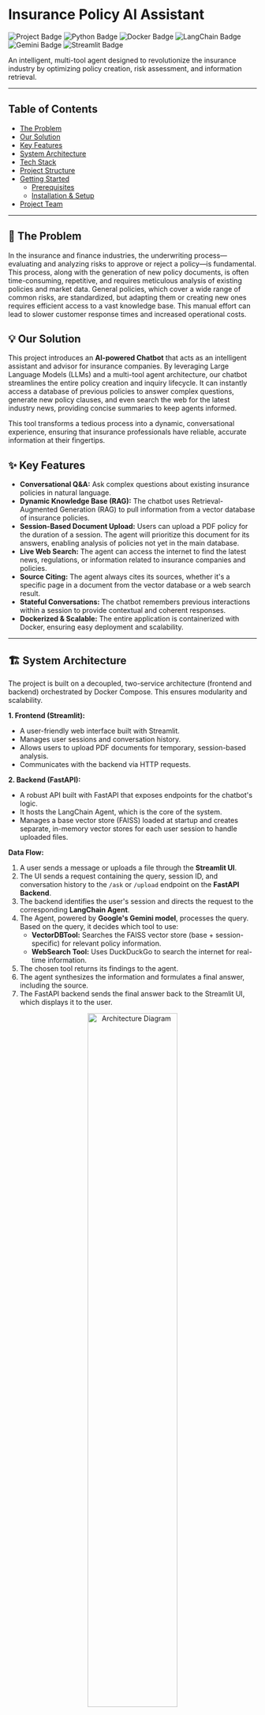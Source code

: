 # Insurance Policy AI Assistant

![Project Badge](https://img.shields.io/badge/Project-AI%20Chatbot-blue)
![Python Badge](https://img.shields.io/badge/Python-3.10-blue)
![Docker Badge](https://img.shields.io/badge/Docker-Enabled-blue)
![LangChain Badge](https://img.shields.io/badge/Framework-LangChain-purple)
![Gemini Badge](https://img.shields.io/badge/LLM-Gemini-purple)
![Streamlit Badge](https://img.shields.io/badge/UI-Streamlit-orange)

An intelligent, multi-tool agent designed to revolutionize the insurance industry by optimizing policy creation, risk assessment, and information retrieval.

---

## Table of Contents
- [The Problem](#-the-problem)
- [Our Solution](#-our-solution)
- [Key Features](#-key-features)
- [System Architecture](#-system-architecture)
- [Tech Stack](#-tech-stack)
- [Project Structure](#-project-structure)
- [Getting Started](#-getting-started)
  - [Prerequisites](#prerequisites)
  - [Installation & Setup](#installation--setup)
- [Project Team](#-project-team)

---

## 🎯 The Problem

In the insurance and finance industries, the underwriting process—evaluating and analyzing risks to approve or reject a policy—is fundamental. This process, along with the generation of new policy documents, is often time-consuming, repetitive, and requires meticulous analysis of existing policies and market data. General policies, which cover a wide range of common risks, are standardized, but adapting them or creating new ones requires efficient access to a vast knowledge base. This manual effort can lead to slower customer response times and increased operational costs.

## 💡 Our Solution

This project introduces an **AI-powered Chatbot** that acts as an intelligent assistant and advisor for insurance companies. By leveraging Large Language Models (LLMs) and a multi-tool agent architecture, our chatbot streamlines the entire policy creation and inquiry lifecycle. It can instantly access a database of previous policies to answer complex questions, generate new policy clauses, and even search the web for the latest industry news, providing concise summaries to keep agents informed.

This tool transforms a tedious process into a dynamic, conversational experience, ensuring that insurance professionals have reliable, accurate information at their fingertips.

## ✨ Key Features

- **Conversational Q&A:** Ask complex questions about existing insurance policies in natural language.
- **Dynamic Knowledge Base (RAG):** The chatbot uses Retrieval-Augmented Generation (RAG) to pull information from a vector database of insurance policies.
- **Session-Based Document Upload:** Users can upload a PDF policy for the duration of a session. The agent will prioritize this document for its answers, enabling analysis of policies not yet in the main database.
- **Live Web Search:** The agent can access the internet to find the latest news, regulations, or information related to insurance companies and policies.
- **Source Citing:** The agent always cites its sources, whether it's a specific page in a document from the vector database or a web search result.
- **Stateful Conversations:** The chatbot remembers previous interactions within a session to provide contextual and coherent responses.
- **Dockerized & Scalable:** The entire application is containerized with Docker, ensuring easy deployment and scalability.

---

## 🏗️ System Architecture

The project is built on a decoupled, two-service architecture (frontend and backend) orchestrated by Docker Compose. This ensures modularity and scalability.

**1. Frontend (Streamlit):**
   - A user-friendly web interface built with Streamlit.
   - Manages user sessions and conversation history.
   - Allows users to upload PDF documents for temporary, session-based analysis.
   - Communicates with the backend via HTTP requests.

**2. Backend (FastAPI):**
   - A robust API built with FastAPI that exposes endpoints for the chatbot's logic.
   - It hosts the LangChain Agent, which is the core of the system.
   - Manages a base vector store (FAISS) loaded at startup and creates separate, in-memory vector stores for each user session to handle uploaded files.

**Data Flow:**

1.  A user sends a message or uploads a file through the **Streamlit UI**.
2.  The UI sends a request containing the query, session ID, and conversation history to the `/ask` or `/upload` endpoint on the **FastAPI Backend**.
3.  The backend identifies the user's session and directs the request to the corresponding **LangChain Agent**.
4.  The Agent, powered by **Google's Gemini model**, processes the query. Based on the query, it decides which tool to use:
    - **VectorDBTool:** Searches the FAISS vector store (base + session-specific) for relevant policy information.
    - **WebSearch Tool:** Uses DuckDuckGo to search the internet for real-time information.
5.  The chosen tool returns its findings to the agent.
6.  The agent synthesizes the information and formulates a final answer, including the source.
7.  The FastAPI backend sends the final answer back to the Streamlit UI, which displays it to the user.

<p align="center">
  <img src="./assets/project-architecture.png" alt="Architecture Diagram" width="60%">
</p>

---

## 🛠️ Tech Stack

| Category              | Technology / Tool                                     |
| --------------------- | ----------------------------------------------------- |
| **AI / NLP Framework**| LangChain                                             |
| **LLM Provider** | Google Gemini API                                     |
| **Embeddings Model** | Hugging Face (`sentence-transformers/all-MiniLM-L6-v2`)|
| **Vector Database** | FAISS (Facebook AI Similarity Search)                 |
| **Backend** | FastAPI                                               |
| **Frontend** | Streamlit                                             |
| **Web Search Tool** | DuckDuckGo                                            |
| **Containerization** | Docker, Docker Compose                                |
| **Language** | Python 3.10                                           |

---

## 📁 Project Structure

The repository is organized into two main components: the backend API and the frontend application.

```
├── api_ai/
│   ├── generative_resp/
│   │   ├── ai_response.py       # Core agent logic, prompts, and tool definitions.
│   │   ├── config_model.py      # Configuration for the Gemini model.
│   │   ├── config_vectordb.py   # Configuration for the vector database.
│   │   ├── pdf_process_utils.py # Utilities for loading and splitting PDFs.
│   │   ├── services.py          # Services for embeddings and vector store operations.
│   │   └── policies/            # Default PDF policies to build the base vector store.
│   ├── api.py                   # FastAPI application, endpoints, and session management.
│   └── Dockerfile               # Dockerfile for the backend service.
│   └── .env                         # For storing secret keys (e.g., Gemini API Key).
│
├── ui/
│   ├── app.py                   # The Streamlit frontend application code.
│   └── Dockerfile               # Dockerfile for the frontend service.
│
├── .gitignore
├── docker-compose.yml           # Orchestrates the startup of all services.
└── EDA.ipynb                    # Base dataset EDA
└── README.md                    # You are here!
```

---

## 🚀 Getting Started

Follow these instructions to get the project up and running on your local machine.

### Prerequisites

You must have the following installed:
- [Docker](https://www.docker.com/get-started)
- [Docker Compose](https://docs.docker.com/compose/install/) (usually included with Docker Desktop)

### Installation & Setup

1.  **Clone the repository:**
    ```sh
    git clone https://github.com/ji-berti/Insurance_Chatbot.git
    
    cd Insurance_Chatbot/
    ```

2.  **Create the environment file:**
    Create a file named `.env` in the `/api_ai` folder of the project directory. This file will hold your Google Gemini API key.
    ```
    GEMINI_API_KEY="YOUR_GEMINI_API_KEY_HERE"
    ```
    You can obtain an API key from [Google AI Studio](https://aistudio.google.com/app/apikey).

3.  **Build and run the application:**
    The entire application stack (backend and frontend) is orchestrated by Docker Compose. Simply run the following command from the root directory:
    ```sh
    docker compose up --build
    ```
    - The `--build` flag ensures that the Docker images are rebuilt if there are any changes to the code or dependencies.
    - The first time you run this, it will take some time to download the base Docker images and the embedding models. The script will also automatically create the initial vector database from the PDFs located in `api_ai/generative_resp/policies/`.

4.  **Access the application:**
    Once the containers are up and running, you can access the chatbot's web interface by navigating to:
    - **`http://localhost:8501`**

That's it! You can now start interacting with your AI Insurance Assistant.

---

## 👥 Project Team

This project was developed by:

- **Luis Mora** - [ljmor](https://github.com/ljmor)
- **Juan Ignacio Berti** - [ji-berti](https://github.com/ji-berti)
- **Nicole Condori** - [Nicolecondori2](https://github.com/Nicolecondori2)
- **Harold Alvarez Restrepo** - [haroldalre](https://github.com/haroldalre)
- **Jose Samuel Alvarez Silva**
